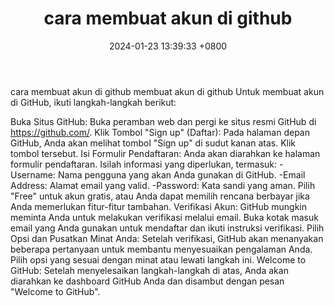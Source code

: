 ﻿---
layout: post
title:  "cara membuat akun di github"
date:   2024-01-23 13:39:33 +0800
categories: jekyll update
---
cara membuat akun di github
membuat akun di github
Untuk membuat akun di GitHub, ikuti langkah-langkah berikut:

Buka Situs GitHub: Buka peramban web dan pergi ke situs resmi GitHub di https://github.com/.
Klik Tombol "Sign up" (Daftar): Pada halaman depan GitHub, Anda akan melihat tombol "Sign up" di sudut kanan atas. Klik tombol tersebut.
Isi Formulir Pendaftaran: Anda akan diarahkan ke halaman formulir pendaftaran. Isilah informasi yang diperlukan, termasuk: -Username: Nama pengguna yang akan Anda gunakan di GitHub. -Email Address: Alamat email yang valid. -Password: Kata sandi yang aman. Pilih "Free" untuk akun gratis, atau Anda dapat memilih rencana berbayar jika Anda memerlukan fitur-fitur tambahan.
Verifikasi Akun: GitHub mungkin meminta Anda untuk melakukan verifikasi melalui email. Buka kotak masuk email yang Anda gunakan untuk mendaftar dan ikuti instruksi verifikasi.
Pilih Opsi dan Pusatkan Minat Anda: Setelah verifikasi, GitHub akan menanyakan beberapa pertanyaan untuk membantu menyesuaikan pengalaman Anda. Pilih opsi yang sesuai dengan minat atau lewati langkah ini.
Welcome to GitHub: Setelah menyelesaikan langkah-langkah di atas, Anda akan diarahkan ke dashboard GitHub Anda dan disambut dengan pesan "Welcome to GitHub".

